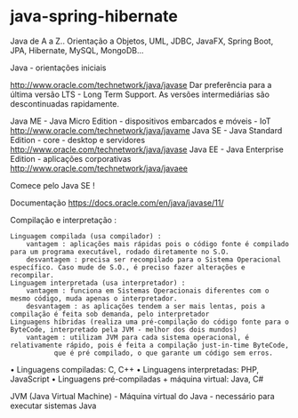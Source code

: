 # java-spring-hibernate
Java de A a Z.. 
Orientação a Objetos, UML, JDBC, JavaFX, Spring Boot, JPA, Hibernate, MySQL, MongoDB...

Java - orientações iniciais

http://www.oracle.com/technetwork/java/javase
Dar preferência para a última versão LTS - Long Term Support.
As versões intermediárias são descontinuadas rapidamente.

Java ME - Java Micro Edition - dispositivos embarcados e móveis - IoT
	http://www.oracle.com/technetwork/java/javame
Java SE - Java Standard Edition - core - desktop e servidores
	http://www.oracle.com/technetwork/java/javase
Java EE - Java Enterprise Edition - aplicações corporativas
	http://www.oracle.com/technetwork/java/javaee
	

Comece pelo Java SE !

Documentação
https://docs.oracle.com/en/java/javase/11/

Compilação e interpretação :

	Linguagem compilada (usa compilador) :
		vantagem : aplicações mais rápidas pois o código fonte é compilado para um programa executável, rodado diretamente no S.O.
		desvantagem : precisa ser recompilado para o Sistema Operacional específico. Caso mude de S.O., é preciso fazer alterações e recompilar.
	Linguagem interpretada (usa interpretador) :
		vantagem : funciona em Sistemas Operacionais diferentes com o mesmo código, muda apenas o interpretador.
		desvantagem : as aplicações tendem a ser mais lentas, pois a compilação é feita sob demanda, pelo interpretador
	Linguagens híbridas (realiza uma pré-compilação do código fonte para o ByteCode, interpretado pela JVM - melhor dos dois mundos)
		vantagem : utilizam JVM para cada sistema operacional, é relativamente rápido, pois é feita a compilação just-in-time ByteCode, 
			   que é pré compilado, o que garante um código sem erros.
• Linguagens compiladas: C, C++
• Linguagens interpretadas: PHP, JavaScript
• Linguagens pré-compiladas + máquina virtual: Java, C#

JVM (Java Virtual Machine) - Máquina virtual do Java - necessário para executar sistemas Java
